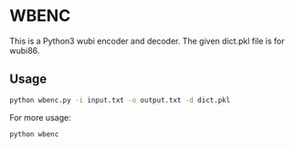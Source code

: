 # WBENC

This is a Python3 wubi encoder and decoder. The given dict.pkl file is for wubi86.

## Usage
```bash
python wbenc.py -i input.txt -o output.txt -d dict.pkl
```

For more usage:
```bash
python wbenc
```
